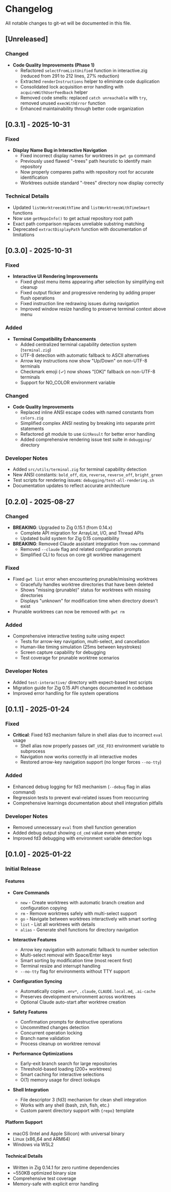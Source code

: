 # Changelog

All notable changes to git-wt will be documented in this file.

## [Unreleased]

### Changed
- **Code Quality Improvements (Phase 1)**
  - Refactored `selectFromListUnified` function in interactive.zig (reduced from 291 to 212 lines, 27% reduction)
  - Extracted `renderInstructions` helper to eliminate code duplication
  - Consolidated lock acquisition error handling with `acquireWithUserFeedback` helper
  - Removed code smells: replaced `catch unreachable` with `try`, removed unused `execWithError` function
  - Enhanced maintainability through better code organization

## [0.3.1] - 2025-10-31

### Fixed
- **Display Name Bug in Interactive Navigation**
  - Fixed incorrect display names for worktrees in `gwt go` command
  - Previously used flawed "-trees" path heuristic to identify main repository
  - Now properly compares paths with repository root for accurate identification
  - Worktrees outside standard "-trees" directory now display correctly

### Technical Details
- Updated `listWorktreesWithTime` and `listWorktreesWithTimeSmart` functions
- Now use `getRepoInfo()` to get actual repository root path
- Exact path comparison replaces unreliable substring matching
- Deprecated `extractDisplayPath` function with documentation of limitations

## [0.3.0] - 2025-10-31

### Fixed
- **Interactive UI Rendering Improvements**
  - Fixed ghost menu items appearing after selection by simplifying exit cleanup
  - Fixed output flicker and progressive rendering by adding proper flush operations
  - Fixed instruction line redrawing issues during navigation
  - Improved window resize handling to preserve terminal context above menu

### Added
- **Terminal Compatibility Enhancements**
  - Added centralized terminal capability detection system (`terminal.zig`)
  - UTF-8 detection with automatic fallback to ASCII alternatives
  - Arrow key instructions now show "Up/Down" on non-UTF-8 terminals
  - Checkmark emoji (✓) now shows "[OK]" fallback on non-UTF-8 terminals
  - Support for NO_COLOR environment variable

### Changed
- **Code Quality Improvements**
  - Replaced inline ANSI escape codes with named constants from `colors.zig`
  - Simplified complex ANSI nesting by breaking into separate print statements
  - Refactored git module to use `GitResult` for better error handling
  - Added comprehensive rendering issue test suite in `debugging/` directory

### Developer Notes
- Added `src/utils/terminal.zig` for terminal capability detection
- New ANSI constants: `bold_off`, `dim`, `reverse`, `reverse_off`, `bright_green`
- Test scripts for rendering issues: `debugging/test-all-rendering.sh`
- Documentation updates to reflect accurate architecture

## [0.2.0] - 2025-08-27

### Changed
- **BREAKING**: Upgraded to Zig 0.15.1 (from 0.14.x)
  - Complete API migration for ArrayList, I/O, and Thread APIs
  - Updated build system for Zig 0.15 compatibility
- **BREAKING**: Removed Claude assistant integration from `new` command
  - Removed `--claude` flag and related configuration prompts
  - Simplified CLI to focus on core git worktree management

### Fixed
- Fixed `gwt list` error when encountering prunable/missing worktrees
  - Gracefully handles worktree directories that have been deleted
  - Shows "missing (prunable)" status for worktrees with missing directories
  - Displays "unknown" for modification time when directory doesn't exist
- Prunable worktrees can now be removed with `gwt rm`

### Added
- Comprehensive interactive testing suite using expect
  - Tests for arrow-key navigation, multi-select, and cancellation
  - Human-like timing simulation (25ms between keystrokes)
  - Screen capture capability for debugging
  - Test coverage for prunable worktree scenarios

### Developer Notes
- Added `test-interactive/` directory with expect-based test scripts
- Migration guide for Zig 0.15 API changes documented in codebase
- Improved error handling for file system operations

## [0.1.1] - 2025-01-24

### Fixed
- **Critical**: Fixed fd3 mechanism failure in shell alias due to incorrect `eval` usage
  - Shell alias now properly passes `GWT_USE_FD3` environment variable to subprocess
  - Navigation now works correctly in all interactive modes
  - Restored arrow-key navigation support (no longer forces `--no-tty`)

### Added
- Enhanced debug logging for fd3 mechanism (`--debug` flag in alias command)
- Regression tests to prevent eval-related issues from reoccurring
- Comprehensive learnings documentation about shell integration pitfalls

### Developer Notes
- Removed unnecessary `eval` from shell function generation
- Added debug output showing `cd_cmd` value even when empty
- Improved fd3 debugging with environment variable detection logs

## [0.1.0] - 2025-01-22

### Initial Release

#### Features
- **Core Commands**
  - `new` - Create worktrees with automatic branch creation and configuration copying
  - `rm` - Remove worktrees safely with multi-select support
  - `go` - Navigate between worktrees interactively with smart sorting
  - `list` - List all worktrees with details
  - `alias` - Generate shell functions for directory navigation

- **Interactive Features**
  - Arrow key navigation with automatic fallback to number selection
  - Multi-select removal with Space/Enter keys
  - Smart sorting by modification time (most recent first)
  - Terminal resize and interrupt handling
  - `--no-tty` flag for environments without TTY support

- **Configuration Syncing**
  - Automatically copies `.env*`, `.claude`, `CLAUDE.local.md`, `.ai-cache`
  - Preserves development environment across worktrees
  - Optional Claude auto-start after worktree creation

- **Safety Features**
  - Confirmation prompts for destructive operations
  - Uncommitted changes detection
  - Concurrent operation locking
  - Branch name validation
  - Process cleanup on worktree removal

- **Performance Optimizations**
  - Early-exit branch search for large repositories
  - Threshold-based loading (200+ worktrees)
  - Smart caching for interactive selections
  - O(1) memory usage for direct lookups

- **Shell Integration**
  - File descriptor 3 (fd3) mechanism for clean shell integration
  - Works with any shell (bash, zsh, fish, etc.)
  - Custom parent directory support with `{repo}` template

#### Platform Support
- macOS (Intel and Apple Silicon) with universal binary
- Linux (x86_64 and ARM64)
- Windows via WSL2

#### Technical Details
- Written in Zig 0.14.1 for zero runtime dependencies
- ~550KB optimized binary size
- Comprehensive test coverage
- Memory-safe with explicit error handling